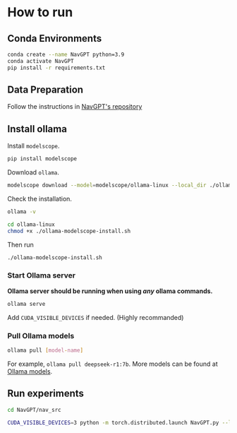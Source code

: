 # How to run

## Conda Environments

```bash
conda create --name NavGPT python=3.9
conda activate NavGPT
pip install -r requirements.txt
```

## Data Preparation

Follow the instructions in [NavGPT's repository](https://github.com/gengzezhou/navgpt#-data-preparation)

## Install ollama

Install `modelscope`.
```bash
pip install modelscope
```

Download `ollama`.
```bash
modelscope download --model=modelscope/ollama-linux --local_dir ./ollama-linux --revision v0.5.7
```

Check the installation.
```bash
ollama -v
```

```bash
cd ollama-linux
chmod +x ./ollama-modelscope-install.sh
```

Then run
```bash
./ollama-modelscope-install.sh
```

### Start Ollama server

**Ollama server should be running when using *any* ollama commands.**
```bash
ollama serve
```
Add `CUDA_VISIBLE_DEVICES` if needed. (Highly recommanded)

### Pull Ollama models

```bash
ollama pull [model-name]
```

For example, `ollama pull deepseek-r1:7b`. More models can be found at [Ollama models](https://ollama.com/search).

## Run experiments

```bash
cd NavGPT/nav_src
```

```bash
CUDA_VISIBLE_DEVICES=3 python -m torch.distributed.launch NavGPT.py --llm_model_name ollama-deepseek --val_env_name R2R_val_unseen_instr --output_dir ../datasets/R2R/exprs/ollama-deepseek-test-1 --iters 10
```

